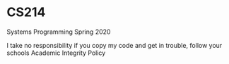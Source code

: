 # CS214
Systems Programming Spring 2020

I take no responsibility if you copy my code and get in trouble, follow your schools Academic Integrity Policy
